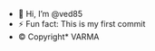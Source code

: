- 👋 Hi, I’m @ved85
- ⚡ Fun fact: This is my first commit 
-  ©️ Copyright* VARMA

<!---
ved85/ved85 is a ✨ special ✨ repository because its `README.md` (this file) appears on your GitHub profile.
You can click the Preview link to take a look at your changes.
--->

